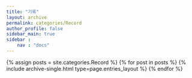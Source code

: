 ```yaml
---
title: "기록"
layout: archive
permalink: categories/Record
author_profile: false
sidebar_main: true
sidebar :
    nav : "docs"
---
```


{% assign posts = site.categories.Record %}
{% for post in posts %} {% include archive-single.html type=page.entries_layout %} {% endfor %}